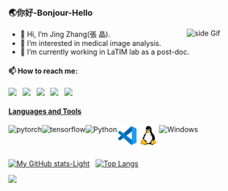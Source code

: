   ### 🌏你好-Bonjour-Hello 
</a> <img src="https://media.giphy.com/media/v1.Y2lkPTc5MGI3NjExMWc0YWRrcWFkY3EyeTQwYzVybWNrNjV0M2ppNm01cTcwNDZ0YXFlYSZlcD12MV9pbnRlcm5hbF9naWZfYnlfaWQmY3Q9Zw/QyJ0We4GHpjBa7PvKL/giphy.gif" alt="side Gif" align="right" width="150" height="auto"/> </a>
 
  -  👋 Hi, I’m Jing Zhang(張 晶).
  - 👀 I’m interested in medical image analysis.
  - 🌱 I’m currently working in LaTIM lab as a post-doc.
  
  #### 📫 How to reach me:
  
  [<img src="https://img.icons8.com/ios/50/twitterx--v2.png" width="3.5%"/>](https://twitter.com/Jing_Zhang92)  &nbsp;
  [<img src="https://img.icons8.com/color/48/000000/linkedin.png" width="3.5%"/>](https://www.linkedin.com/in/zhangjingcn/)  &nbsp;
  [<img src="https://img.icons8.com/fluent/48/000000/facebook-new.png" width="3.5%"/>](https://www.facebook.com/jing92zhang/)  &nbsp;
  [<img src="https://img.icons8.com/external-justicon-lineal-justicon/64/external-blog-graphic-design-justicon-lineal-justicon.png" width="3.5%"/>](https://jizhang02.github.io/)  &nbsp;
  <a href="mailto:jing3jour@gmail.com"> <img src="https://img.icons8.com/fluent/48/000000/gmail.png" width="3.5%"/> 


  ####  Languages and Tools 

<a href="https://pytorch.org/" target="_blank"> <img align="left" src="https://raw.githubusercontent.com/rahul-jha98/github_readme_icons/main/language_and_tools/square/pytorch/pytorch.svg" alt="pytorch" height="42px"/> </a> 
<a href="https://www.tensorflow.org" target="_blank"> <img align="left" src="https://raw.githubusercontent.com/rahul-jha98/github_readme_icons/main/language_and_tools/square/tensorflow/tensorflow.svg" alt="tensorflow" height="42px"/> </a> 
<a href="https://www.python.org" target="_blank"><img align="left" alt="Python" height ="42px" src="https://raw.githubusercontent.com/rahul-jha98/github_readme_icons/main/language_and_tools/square/python/python.svg"></a>
<a href="https://www.python.org" target="_blank"><img align="left" alt="Python" height ="42px" src="./assets/vscode_icon.svg"></a>
<a href="https://developer.android.com" target="_blank"> <img align="left" alt="Linux" height ="42px" src="https://raw.githubusercontent.com/github/explore/80688e429a7d4ef2fca1e82350fe8e3517d3494d/topics/linux/linux.png"> </a>
<a href="https://www.microsoft.com" target="_blank"> <img align="left" alt="Windows" height ="42px" src="https://upload.wikimedia.org/wikipedia/commons/8/87/Windows_logo_-_2021.svg"> </a>
<br>
<br>
<br>
<br>
[![My GitHub stats-Light](https://github-readme-stats.vercel.app/api?username=jizhang02&show_icons=true&theme=default#gh-light-mode-only)](https://github.com/anuraghazra/github-readme-stats#gh-light-mode-only) &nbsp;
[![Top Langs](https://github-readme-stats.vercel.app/api/top-langs/?username=jizhang02&layout=compact)](https://github.com/jizhang02/github-readme-stats)


![](https://komarev.com/ghpvc/?username=jizhang02&label=Profile%20Visits&color=blue&style=for-the-badge)

<!---
- 👋 Hi, I’m @jizhang02
- 👀 I’m interested in Medical image analysis.
- 🌱 I’m currently working in LaTIM lab as a post-doc.
- 📫 Reach me via jing3jour@gmail.com or my [personal website](https://jizhang02.github.io/)
--->
<!---
jizhang02/jizhang02 is a ✨ special ✨ repository because its `README.md` (this file) appears on your GitHub profile.
You can click the Preview link to take a look at your changes.
--->
